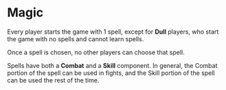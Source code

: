 # Magic

Every player starts the game with 1 spell, except for **Dull** players,
who start the game with no spells and cannot learn spells.

Once a spell is chosen, no other players can choose that spell.

Spells have both a **Combat** and a **Skill** component. In general, the Combat portion of the spell can be used in fights, and the Skill portion of the spell can be used the rest of the time.
